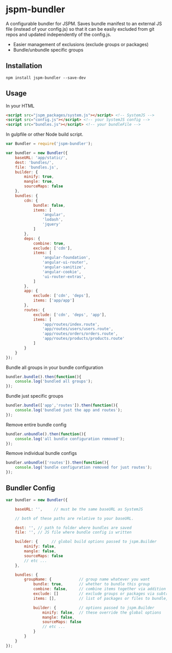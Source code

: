 # jspm-bundler

A configurable bundler for JSPM. Saves bundle manifest to an external JS file
(instead of your config.js) so that it can be easily excluded from git repos
and updated independently of the config.js.

* Easier management of exclusions (exclude groups or packages)
* Bundle/unbundle specific groups


## Installation

```
npm install jspm-bundler --save-dev
```

## Usage

In your HTML

```html
<script src="jspm_packages/system.js"></script> <!-- SystemJS -->
<script src="config.js"></script> <!-- your SystemJS config -->
<script src="bundles.js"></script> <!-- your bundleFile -->
```

In gulpfile or other Node build script.

```javascript
var Bundler = require('jspm-bundler');

var bundler = new Bundler({
    baseURL: 'app/static/',
    dest: 'bundles/',
    file: 'bundles.js',
    builder: {
        minify: true,
        mangle: true,
        sourceMaps: false
    },
    bundles: {
        cdn: {
            bundle: false,
            items: [
                'angular',
                'lodash',
                'jquery'
            ]
        },
        deps: {
            combine: true,
            exclude: ['cdn'],
            items: [
                'angular-foundation',
                'angular-ui-router',
                'angular-sanitize',
                'angular-cookie',
                'ui-router-extras',
            ]
        },
        app: {
            exclude: ['cdn', 'deps'],
            items: ['app/app']
        },
        routes: {
            exclude: ['cdn', 'deps', 'app'],
            items: [
                'app/routes/index.route',
                'app/routes/users/users.route',
                'app/routes/orders/orders.route',
                'app/routes/products/products.route'
            ]
        }
    }
});
```

Bundle all groups in your bundle configuration

```javascript
bundler.bundle().then(function(){
    console.log('bundled all groups');
});
```

Bundle just specific groups

```javascript
bundler.bundle(['app','routes']).then(function(){
    console.log('bundled just the app and routes');
});
```

Remove entire bundle config

```javascript
bundler.unbundle().then(function(){
    console.log('all bundle configuration removed');
});
```

Remove individual bundle configs
```javascript
bundler.unbundle(['routes']).then(function(){
    console.log('bundle configuration removed for just routes');
});
```

## Bundler Config

```javascript
var bundler = new Bundler({

    baseURL: '',     // must be the same baseURL as SystemJS

    // both of these paths are relative to your baseURL.

    dest: '', // path to folder where bundles are saved
    file: '', // JS file where bundle config is written

    builder: {      // global build options passed to jspm.Builder
        minify: false,
        mangle: false,
        sourceMaps: false
        // etc ...
    },

    bundles: {
        groupName: {            // group name whatever you want
            bundle: true,       // whether to bundle this group
            combine: false,     // combine items together via addition
            exclude: []         // exclude groups or packages via subtraction
            items: [],          // list of packages or files to bundle,

            builder: {          // options passed to jspm.Builder
                minify: false,  // these override the global options
                mangle: false,
                sourceMaps: false
                // etc ...
            }
        }
    }
});
```
